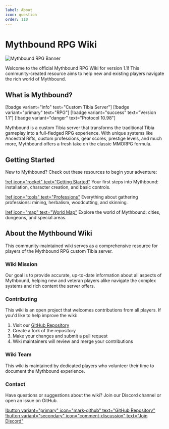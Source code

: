 ```yaml
---
label: About
icon: question
order: 110
---
```


# Mythbound RPG Wiki

![Mythbound RPG Banner](static/images/banner.png)

Welcome to the official Mythbound RPG Wiki for version 1.1! This community-created resource aims to help new and existing players navigate the rich world of Mythbound.

## What is Mythbound?

[!badge variant="info" text="Custom Tibia Server"] [!badge variant="primary" text="RPG"] [!badge variant="success" text="Version 1.1"] [!badge variant="danger" text="Protocol 10.98"]

Mythbound is a custom Tibia server that transforms the traditional Tibia gameplay into a full-fledged RPG experience. With unique systems like Ancestral Rifts, custom professions, gear scores, prestige levels, and much more, Mythbound offers a fresh take on the classic MMORPG formula.

## Getting Started

New to Mythbound? Check out these resources to begin your adventure:

[!ref icon="rocket" text="Getting Started"](01-getting-started/index.md)
Your first steps into Mythbound: installation, character creation, and basic controls.

[!ref icon="tools" text="Professions"](03-professions/index.md)
Everything about gathering professions: mining, herbalism, woodcutting, and skinning.

[!ref icon="map" text="World Map"](07-regions/index.md)
Explore the world of Mythbound: cities, dungeons, and special areas.

## About the Mythbound Wiki

This community-maintained wiki serves as a comprehensive resource for players of the Mythbound RPG custom Tibia server.

### Wiki Mission

Our goal is to provide accurate, up-to-date information about all aspects of Mythbound, helping new and veteran players alike navigate the complex systems and rich content the server offers.

### Contributing

This wiki is an open project that welcomes contributions from all players. If you'd like to help improve the wiki:

1. Visit our [GitHub Repository](https://github.com/your-github-username/Mythbound-wiki)
2. Create a fork of the repository
3. Make your changes and submit a pull request
4. Wiki maintainers will review and merge your contributions

### Wiki Team

This wiki is maintained by dedicated players who volunteer their time to document the Mythbound experience.

### Contact

Have questions or suggestions about the wiki? Join our Discord channel or open an issue on GitHub.

[!button variant="primary" icon="mark-github" text="GitHub Repository"](https://github.com/your-github-username/Mythbound-wiki)
[!button variant="secondary" icon="comment-discussion" text="Join Discord"](https://discord.gg/X7rdNahscB)
